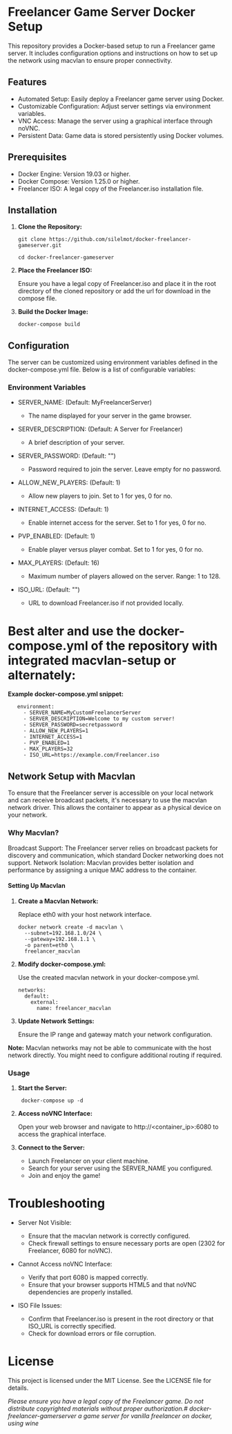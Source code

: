 # Freelancer Game Server Docker Setup

This repository provides a Docker-based setup to run a Freelancer game server. It includes configuration options and instructions on how to set up the network using macvlan to ensure proper connectivity.

## Features

- Automated Setup: Easily deploy a Freelancer game server using Docker.
- Customizable Configuration: Adjust server settings via environment variables.
- VNC Access: Manage the server using a graphical interface through noVNC.
- Persistent Data: Game data is stored persistently using Docker volumes.

## Prerequisites

- Docker Engine: Version 19.03 or higher.
- Docker Compose: Version 1.25.0 or higher.
- Freelancer ISO: A legal copy of the Freelancer.iso installation file.

## Installation

1. **Clone the Repository:**

       git clone https://github.com/silelmot/docker-freelancer-gameserver.git

       cd docker-freelancer-gameserver

3. **Place the Freelancer ISO:**

   Ensure you have a legal copy of Freelancer.iso and place it in the root directory of the cloned repository or add the url for download in the compose file.

3. **Build the Docker Image:**

       docker-compose build

## Configuration

The server can be customized using environment variables defined in the docker-compose.yml file. Below is a list of configurable variables:
### Environment Variables

- SERVER_NAME: (Default: MyFreelancerServer)
   - The name displayed for your server in the game browser.

- SERVER_DESCRIPTION: (Default: A Server for Freelancer)
   - A brief description of your server.

- SERVER_PASSWORD: (Default: "")
   - Password required to join the server. Leave empty for no password.

- ALLOW_NEW_PLAYERS: (Default: 1)
   - Allow new players to join. Set to 1 for yes, 0 for no.

- INTERNET_ACCESS: (Default: 1)
   - Enable internet access for the server. Set to 1 for yes, 0 for no.

- PVP_ENABLED: (Default: 1)
   - Enable player versus player combat. Set to 1 for yes, 0 for no.

- MAX_PLAYERS: (Default: 16)
   - Maximum number of players allowed on the server. Range: 1 to 128.

- ISO_URL: (Default: "")
   - URL to download Freelancer.iso if not provided locally.


# Best alter and use the docker-compose.yml of the repository with integrated macvlan-setup or alternately:

**Example docker-compose.yml snippet:**

       environment:
         - SERVER_NAME=MyCustomFreelancerServer
         - SERVER_DESCRIPTION=Welcome to my custom server!
         - SERVER_PASSWORD=secretpassword
         - ALLOW_NEW_PLAYERS=1
         - INTERNET_ACCESS=1
         - PVP_ENABLED=1
         - MAX_PLAYERS=32
         - ISO_URL=https://example.com/Freelancer.iso

## Network Setup with Macvlan

To ensure that the Freelancer server is accessible on your local network and can receive broadcast packets, it's necessary to use the macvlan network driver. This allows the container to appear as a physical device on your network.
### Why Macvlan?

Broadcast Support: The Freelancer server relies on broadcast packets for discovery and communication, which standard Docker networking does not support.
Network Isolation: Macvlan provides better isolation and performance by assigning a unique MAC address to the container.

#### Setting Up Macvlan

  1. **Create a Macvlan Network:**

     Replace eth0 with your host network interface.

         docker network create -d macvlan \
           --subnet=192.168.1.0/24 \
           --gateway=192.168.1.1 \
           -o parent=eth0 \
           freelancer_macvlan

  2. **Modify docker-compose.yml:**
    
     Use the created macvlan network in your docker-compose.yml.

         networks:
           default:
             external:
               name: freelancer_macvlan

   3. **Update Network Settings:**
     
      Ensure the IP range and gateway match your network configuration.

**Note:** Macvlan networks may not be able to communicate with the host network directly. You might need to configure additional routing if required.

### Usage

  1. **Start the Server:**

          docker-compose up -d

  2. **Access noVNC Interface:**

     Open your web browser and navigate to http://<container_ip>:6080 to access the graphical interface.

  4. **Connect to the Server:**
     - Launch Freelancer on your client machine.
     - Search for your server using the SERVER_NAME you configured.
     - Join and enjoy the game!

# Troubleshooting

- Server Not Visible:
   - Ensure that the macvlan network is correctly configured.
   - Check firewall settings to ensure necessary ports are open (2302 for Freelancer, 6080 for noVNC).

- Cannot Access noVNC Interface:
    -  Verify that port 6080 is mapped correctly.
    -  Ensure that your browser supports HTML5 and that noVNC dependencies are properly installed.

- ISO File Issues:
    - Confirm that Freelancer.iso is present in the root directory or that ISO_URL is correctly specified.
    - Check for download errors or file corruption.

# License

This project is licensed under the MIT License. See the LICENSE file for details.


*Please ensure you have a legal copy of the Freelancer game. Do not distribute copyrighted materials without proper authorization.# docker-freelancer-gamerserver
a game server for vanilla freelancer on docker, using wine*

